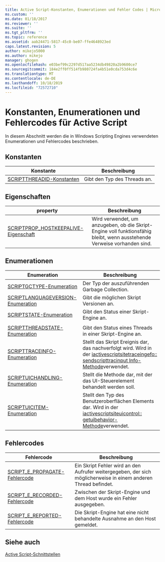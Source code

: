 ```yaml
---
title: Active Script-Konstanten, Enumerationen und Fehler Codes | Microsoft-Dokumentation
ms.custom: ''
ms.date: 01/18/2017
ms.reviewer: ''
ms.suite: ''
ms.tgt_pltfrm: ''
ms.topic: reference
ms.assetid: aab24471-5817-45c0-be07-ffe4648923ed
caps.latest.revision: 5
author: mikejo5000
ms.author: mikejo
manager: ghogen
ms.openlocfilehash: e03bef99c2297d517aa5234db49820a2b9600ce7
ms.sourcegitcommit: 184e2ff0ff514fb980724fa4b51e0cda753d4c6e
ms.translationtype: MT
ms.contentlocale: de-DE
ms.lasthandoff: 10/18/2019
ms.locfileid: "72572710"
---
```

# <a name="active-script-constants-enumerations-and-error-codes"></a>Konstanten, Enumerationen und Fehlercodes für Active Script
In diesem Abschnitt werden die in Windows Scripting Engines verwendeten Enumerationen und Fehlercodes beschrieben.  
  
## <a name="constants"></a>Konstanten  
  
|Konstante|Beschreibung|  
|--------------|-----------------|  
|[SCRIPTTHREADID-Konstanten](../../winscript/reference/scriptthreadid-constants.md)|Gibt den Typ des Threads an.|  
  
## <a name="properties"></a>Eigenschaften  
  
|property|Beschreibung|  
|--------------|-----------------|  
|[SCRIPTPROP_HOSTKEEPALIVE-Eigenschaft](../../winscript/reference/scriptprop-hostkeepalive-property.md)|Wird verwendet, um anzugeben, ob die Skript-Engine voll funktionsfähig bleibt, wenn ausstehende Verweise vorhanden sind.|  
  
## <a name="enumerations"></a>Enumerationen  
  
|Enumeration|Beschreibung|  
|-----------------|-----------------|  
|[SCRIPTGCTYPE-Enumeration](../../winscript/reference/scriptgctype-enumeration.md)|Der Typ der auszuführenden Garbage Collection.|  
|[SCRIPTLANGUAGEVERSION-Enumeration](../../winscript/reference/scriptlanguageversion-enumeration.md)|Gibt die möglichen Skript Versionen an.|  
|[SCRIPTSTATE-Enumeration](../../winscript/reference/scriptstate-enumeration.md)|Gibt den Status einer Skript-Engine an.|  
|||  
|[SCRIPTTHREADSTATE-Enumeration](../../winscript/reference/scriptthreadstate-enumeration.md)|Gibt den Status eines Threads in einer Skript-Engine an.|  
|[SCRIPTTRACEINFO-Enumeration](../../winscript/reference/scripttraceinfo-enumeration.md)|Stellt das Skript Ereignis dar, das nachverfolgt wird. Wird in der [iactivescriptsitetraceingefo:: sendscripttracinput Info-Methode](../../winscript/reference/iactivescriptsitetraceinfo-sendscripttraceinfo-method.md)verwendet.|  
|[SCRIPTUICHANDLING-Enumeration](../../winscript/reference/scriptuichandling-enumeration.md)|Stellt die Methode dar, mit der das UI-Steuerelement behandelt werden soll.|  
|[SCRIPTUICITEM-Enumeration](../../winscript/reference/scriptuicitem-enumeration.md)|Stellt den Typ des Benutzeroberflächen Elements dar. Wird in der [iactivescriptsiteuicontrol:: getuibehavior-Methode](../../winscript/reference/iactivescriptsiteuicontrol-getuibehavior-method.md)verwendet.|  
  
## <a name="error-codes"></a>Fehlercodes  
  
|Fehlercode|Beschreibung|  
|----------------|-----------------|  
|[SCRIPT_E_PROPAGATE-Fehlercode](../../winscript/reference/script-e-propagate-error-code.md)|Ein Skript Fehler wird an den Aufrufer weitergegeben, der sich möglicherweise in einem anderen Thread befindet.|  
|[SCRIPT_E_RECORDED-Fehlercode](../../winscript/reference/script-e-recorded-error-code.md)|Zwischen der Skript-Engine und dem Host wurde ein Fehler ausgegeben.|  
|[SCRIPT_E_REPORTED-Fehlercode](../../winscript/reference/script-e-reported-error-code.md)|Die Skript-Engine hat eine nicht behandelte Ausnahme an den Host gemeldet.|  
  
## <a name="see-also"></a>Siehe auch  
 [Active Script-Schnittstellen](../../winscript/reference/active-script-interfaces.md)